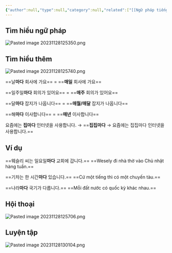 ```yaml
---
{"author":null,"type":null,"category":null,"related":["[[Ngữ pháp tiếng Hàn (sơ cấp)]]"],"word-count":null,"dg-publish":true,"dg-hide":true,"tags":null,"deck":"korean_grammar","anki tags":null,"title":"kr_grammar","permalink":"/1-project/ngoai-ngu/tieng-han/ngu-phap-tieng-han/1-so-cap/20-n/","hide":true,"dgPassFrontmatter":true}
---
```


## Tìm hiểu ngữ pháp

![Pasted image 20231128125350.png](/img/user/4.%20RESOURCE/attachments/Pasted%20image%2020231128125350.png)

## Tìm hiểu thêm

![Pasted image 20231128125740.png](/img/user/4.%20RESOURCE/attachments/Pasted%20image%2020231128125740.png)

==날**마다** 회사에 가요== = ==**매일** 회사에 가요==
<!--ID: 1701144042711-->


==일주일**마다** 회의가 있어요== = ==**매주** 회의가 있어요==
<!--ID: 1701144042721-->


==달**마다** 잡지가 나옵니다== = ==**매월/매달** 잡지가 나옵니다==
<!--ID: 1701144042727-->


==해**마다** 이사합니다== = ==**매년** 이사합니다==
<!--ID: 1701144042734-->


요즘에는 **집마다** 인터넷을 사용합니다.
→ ==**집집마다** → 요즘에는 집집마다 인터넷을 사용합니다.==
<!--ID: 1701144042740-->


## Ví dụ


﻿==웨슬리 씨는 일요일**마다** 교회에 갑니다.== 
﻿==Wesely đi nhà thờ vào Chủ nhật hàng tuần.==
<!--ID: 1701494987703-->


==기차는 한 시간**마다** 있습니다.==
==Cứ một tiếng thì có một chuyến tàu.==
<!--ID: 1701144042746-->


==나라**마다** 국기가 다릅니다.==
==Mỗi đất nước có quốc kỳ khác nhau.==
<!--ID: 1701144042752-->


## Hội thoại

![Pasted image 20231128125706.png](/img/user/4.%20RESOURCE/attachments/Pasted%20image%2020231128125706.png)

## Luyện tập

![Pasted image 20231128130104.png](/img/user/4.%20RESOURCE/attachments/Pasted%20image%2020231128130104.png)